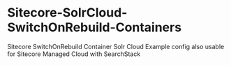 # Sitecore-SolrCloud-SwitchOnRebuild-Containers
Sitecore SwitchOnRebuild Container Solr Cloud Example config also usable for Sitecore Managed Cloud with SearchStack
